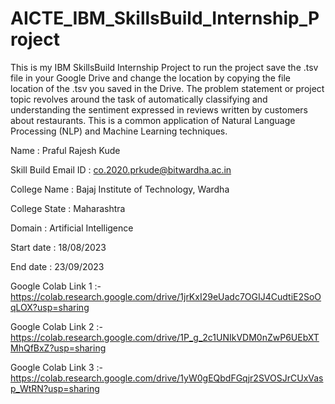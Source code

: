 # AICTE_IBM_SkillsBuild_Internship_Project
This is my IBM SkillsBuild Internship Project to run the project save the .tsv file in your Google Drive and change the location by copying the file location of the .tsv you saved in the Drive.
The problem statement or project topic revolves around the task of automatically classifying and understanding the sentiment expressed in reviews written by customers about restaurants. This is a common application of Natural Language Processing (NLP) and Machine Learning techniques.

Name : Praful Rajesh Kude

Skill Build Email ID : co.2020.prkude@bitwardha.ac.in

College Name : Bajaj Institute of Technology, Wardha

College State : Maharashtra

Domain : Artificial Intelligence 

Start date : 18/08/2023

End date : 23/09/2023

Google Colab Link 1 :- https://colab.research.google.com/drive/1jrKxI29eUadc7OGIJ4CudtiE2SoOqLOX?usp=sharing

Google Colab Link 2 :-https://colab.research.google.com/drive/1P_g_2c1UNIkVDM0nZwP6UEbXTMhQfBxZ?usp=sharing

Google Colab Link 3 :-https://colab.research.google.com/drive/1yW0gEQbdFGqjr2SVOSJrCUxVasp_WtRN?usp=sharing

